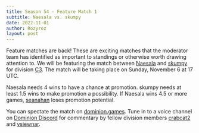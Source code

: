 ```yaml
---
title: Season 54 - Feature Match 1
subtitle: Naesala vs. skumpy
date: 2022-11-01
author: Rozyroz
layout: post
---
```

Feature matches are back! These are exciting matches that the moderator team has identified as important to standings or otherwise worth drawing attention to. We will be featuring the match between [Naesala](https://dominionleague.org/player_database?player=Naesala) and [skumpy](https://dominionleague.org/player_database?player=skumpy) for division [C3](https://dominionleague.org/current_standings?div=c3). The match will be taking place on Sunday, November 6 at 17 UTC.

Naesala needs 4 wins to have a chance at promotion. skumpy needs at least 1.5 wins to make promotion a possibility. If Naesala wins 4.5 or more games, [seanahan](https://dominionleague.org/player_database?player=seanahan) loses promotion potential.

Y﻿ou can spectate the match on [dominion.games](https://dominion.games). Tune in to a voice channel on [Dominion Discord](https://discord.gg/vMmmMBu) for commentary by fellow division members [crabcat2](https://dominionleague.org/player_database?player=crabcat2) and [vsiewnar](https://dominionleague.org/player_database?player=vsiewnar).